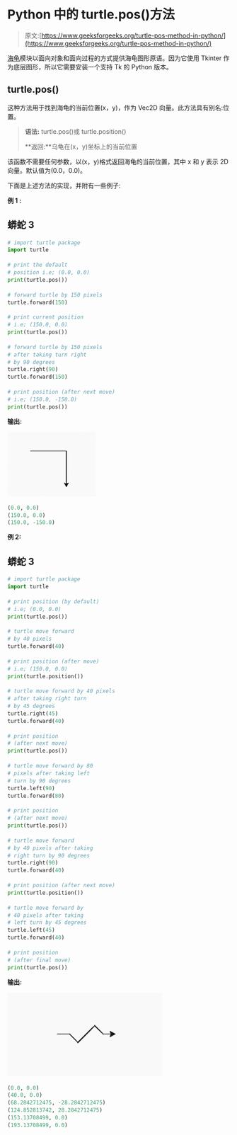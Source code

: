 # Python 中的 turtle.pos()方法

> 原文:[https://www.geeksforgeeks.org/turtle-pos-method-in-python/](https://www.geeksforgeeks.org/turtle-pos-method-in-python/)

[海龟](https://www.geeksforgeeks.org/turtle-programming-python/)模块以面向对象和面向过程的方式提供海龟图形原语。因为它使用 Tkinter 作为底层图形，所以它需要安装一个支持 Tk 的 Python 版本。

## turtle.pos()

这种方法用于找到海龟的当前位置(x，y)，作为 Vec2D 向量。此方法具有别名:位置。

> **语法:** turtle.pos()或 turtle.position()
> 
> **返回:**乌龟在(x，y)坐标上的当前位置

该函数不需要任何参数，以(x，y)格式返回海龟的当前位置，其中 x 和 y 表示 2D 向量。默认值为(0.0，0.0)。

下面是上述方法的实现，并附有一些例子:

**例 1 :**

## 蟒蛇 3

```py
# import turtle package
import turtle 

# print the default 
# position i.e; (0.0, 0.0)
print(turtle.pos())

# forward turtle by 150 pixels
turtle.forward(150)

# print current position 
# i.e; (150.0, 0.0)
print(turtle.pos())

# forward turtle by 150 pixels
# after taking turn right
# by 90 degrees
turtle.right(90)
turtle.forward(150)

# print position (after next move)
# i.e; (150.0, -150.0)
print(turtle.pos())
```

**输出:**

![turtle movement example](img/3e491086fffaf3cdb8110e3204bc0edd.png)

```py
(0.0, 0.0)
(150.0, 0.0)
(150.0, -150.0)

```

**例 2:**

## 蟒蛇 3

```py
# import turtle package
import turtle 

# print position (by default)
# i.e; (0.0, 0.0)
print(turtle.pos())

# turtle move forward 
# by 40 pixels
turtle.forward(40)

# print position (after move)
# i.e; (150.0, 0.0)
print(turtle.position())

# turtle move forward by 40 pixels
# after taking right turn 
# by 45 degrees
turtle.right(45)
turtle.forward(40)

# print position
# (after next move) 
print(turtle.pos())

# turtle move forward by 80 
# pixels after taking left
# turn by 90 degrees
turtle.left(90)
turtle.forward(80)

# print position
# (after next move) 
print(turtle.pos())

# turtle move forward 
# by 40 pixels after taking 
# right turn by 90 degrees
turtle.right(90)
turtle.forward(40)

# print position (after next move) 
print(turtle.position())

# turtle move forward by 
# 40 pixels after taking 
# left turn by 45 degrees
turtle.left(45)
turtle.forward(40)

# print position 
# (after final move) 
print(turtle.pos())
```

**输出:**

![turtle movement ](img/1342fccf2e9547e570f94a42cfd5a89c.png)

```py
(0.0, 0.0)
(40.0, 0.0)
(68.2842712475, -28.2842712475)
(124.852813742, 28.2842712475)
(153.13708499, 0.0)
(193.13708499, 0.0)

```